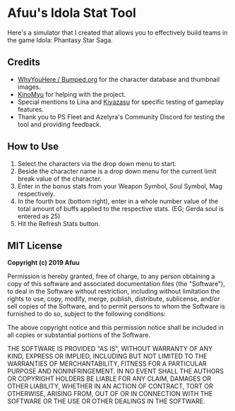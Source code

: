 # Afuu's Idola Stat Tool

Here's a simulator that I created that allows you to effectively build teams in the game Idola: Phantasy Star Saga.

## Credits

 - [WhyYouHere / Bumped.org](https://bumped.org/idola/idola-character-database/) for the character database and thumbnail images.
 - [KinoMyu](https://github.com/KinoMyu) for helping with the project.
 - Special mentions to Lina and [Kiyazasu](https://github.com/Kiyazasu) for specific testing of gameplay features.
 - Thank you to PS Fleet and Azelyra's Community Discord for testing the tool and providing feedback.

## How to Use
  1. Select the characters via the drop down menu to start.
  2. Beside the character name is a drop down menu for the current limit break value of the character.
  3. Enter in the bonus stats from your Weapon Symbol, Soul Symbol, Mag respectively.
  4. In the fourth box (bottom right), enter in a whole number value of the total amount of buffs applied to the respective stats.
     (EG; Gerda soul is entered as 25)
  5. Hit the Refresh Stats button.

## MIT License

**Copyright (c) 2019 Afuu**

Permission is hereby granted, free of charge, to any person obtaining a copy
of this software and associated documentation files (the "Software"), to deal
in the Software without restriction, including without limitation the rights
to use, copy, modify, merge, publish, distribute, sublicense, and/or sell
copies of the Software, and to permit persons to whom the Software is
furnished to do so, subject to the following conditions:

The above copyright notice and this permission notice shall be included in all
copies or substantial portions of the Software.

THE SOFTWARE IS PROVIDED "AS IS", WITHOUT WARRANTY OF ANY KIND, EXPRESS OR
IMPLIED, INCLUDING BUT NOT LIMITED TO THE WARRANTIES OF MERCHANTABILITY,
FITNESS FOR A PARTICULAR PURPOSE AND NONINFRINGEMENT. IN NO EVENT SHALL THE
AUTHORS OR COPYRIGHT HOLDERS BE LIABLE FOR ANY CLAIM, DAMAGES OR OTHER
LIABILITY, WHETHER IN AN ACTION OF CONTRACT, TORT OR OTHERWISE, ARISING FROM,
OUT OF OR IN CONNECTION WITH THE SOFTWARE OR THE USE OR OTHER DEALINGS IN THE
SOFTWARE.

